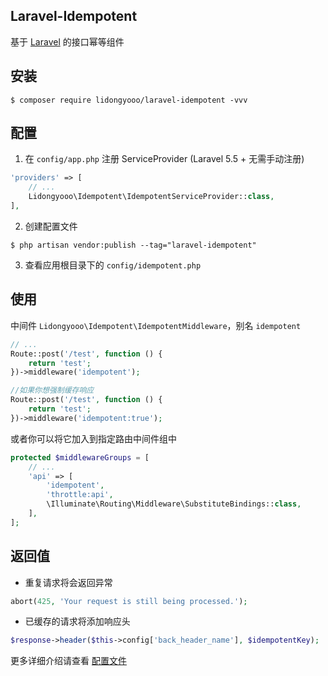 ## Laravel-Idempotent

基于 [Laravel](https://github.com/laravel/laravel) 的接口幂等组件

## 安装

```
$ composer require lidongyooo/laravel-idempotent -vvv
```

## 配置

1. 在 `config/app.php` 注册 ServiceProvider (Laravel 5.5 + 无需手动注册)

```php
'providers' => [
    // ...
    Lidongyooo\Idempotent\IdempotentServiceProvider::class,
],
```

2. 创建配置文件

```
$ php artisan vendor:publish --tag="laravel-idempotent"
```

3. 查看应用根目录下的 `config/idempotent.php`

## 使用

中间件 `Lidongyooo\Idempotent\IdempotentMiddleware`，别名 `idempotent`

```php
// ...
Route::post('/test', function () {
    return 'test';
})->middleware('idempotent');

//如果你想强制缓存响应
Route::post('/test', function () {
    return 'test';
})->middleware('idempotent:true');
```
或者你可以将它加入到指定路由中间件组中

```php
protected $middlewareGroups = [
    // ...
    'api' => [
        'idempotent',
        'throttle:api',
        \Illuminate\Routing\Middleware\SubstituteBindings::class,
    ],
];
```

## 返回值

- 重复请求将会返回异常

```php
abort(425, 'Your request is still being processed.');
```

- 已缓存的请求将添加响应头

```php
$response->header($this->config['back_header_name'], $idempotentKey);
```

更多详细介绍请查看 [配置文件](https://github.com/lidongyooo/Laravel-Idempotent/blob/main/config/idempotent.php)


